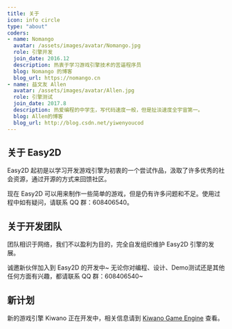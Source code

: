 ```yaml
---
title: 关于
icon: info circle
type: "about"
coders:
- name: Nomango
  avatar: /assets/images/avatar/Nomango.jpg
  role: 引擎开发
  join_date: 2016.12
  description: 热衷于学习游戏引擎技术的苦逼程序员
  blog: Nomango 的博客
  blog_url: https://nomango.cn
- name: 益文友 Allen
  avatar: /assets/images/avatar/Allen.jpg
  role: 引擎测试
  join_date: 2017.8
  description: 热爱编程的中学生，写代码速度一般，但是扯淡速度全宇宙第一。
  blog: Allen的博客
  blog_url: http://blog.csdn.net/yiwenyoucod
---
```


## 关于 Easy2D

Easy2D 起初是以学习开发游戏引擎为初衷的一个尝试作品，汲取了许多优秀的社会资源，通过开源的方式来回馈社区。

现在 Easy2D 可以用来制作一些简单的游戏，但是仍有许多问题和不足。使用过程中如有疑问，请联系 QQ 群：608406540。

## 关于开发团队

团队相识于网络，我们不以盈利为目的，完全自发组织维护 Easy2D 引擎的发展。

诚邀新伙伴加入到 Easy2D 的开发中~ 无论你对编程、设计、Demo测试还是其他任何方面有兴趣，都请联系 QQ 群：608406540~

## 新计划

新的游戏引擎 Kiwano 正在开发中，相关信息请到 [Kiwano Game Engine](//kiwanoengine.com) 查看。